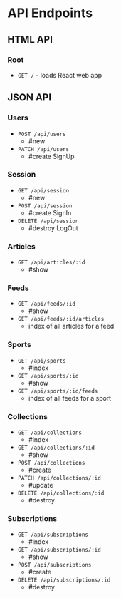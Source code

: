 # API Endpoints

## HTML API

### Root

- `GET /` - loads React web app

## JSON API

### Users

- `POST /api/users`
  - #new
- `PATCH /api/users`
  - #create SignUp
### Session

- `GET /api/session`
  - #new
- `POST /api/session`
  - #create SignIn
- `DELETE /api/session`
  - #destroy LogOut

### Articles

- `GET /api/articles/:id`
  - #show

### Feeds

- `GET /api/feeds/:id`
  - #show
- `GET /api/feeds/:id/articles`
  - index of all articles for a feed

### Sports

- `GET /api/sports`
  - #index
- `GET /api/sports/:id`
  - #show
- `GET /api/sports/:id/feeds`
  - index of all feeds for a sport

### Collections

- `GET /api/collections`
  - #index
- `GET /api/collections/:id`
  - #show
- `POST /api/collections`
  - #create
- `PATCH /api/collections/:id`
  - #update
- `DELETE /api/collections/:id`
  - #destroy

### Subscriptions

- `GET /api/subscriptions`
  - #index
- `GET /api/subscriptions/:id`
  - #show
- `POST /api/subscriptions`
  - #create
- `DELETE /api/subscriptions/:id`
  - #destroy

